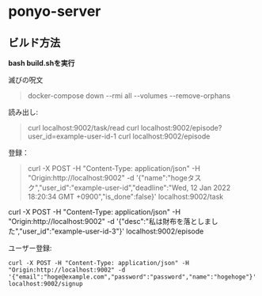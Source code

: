 # ponyo-server

## ビルド方法

**bash build.shを実行**

滅びの呪文

> docker-compose down --rmi all --volumes --remove-orphans

読み出し:

> curl localhost:9002/task/read
> curl localhost:9002/episode?user_id=example-user-id-1
> curl localhost:9002/episode

登録：

> curl -X POST -H "Content-Type: application/json" -H "Origin:http://localhost:9002" -d '{"name":"hogeタスク","user_id":"example-user-id","deadline":"Wed, 12 Jan 2022 18:20:34 GMT +0900","is_done":false}' localhost:9002/task

curl -X POST -H "Content-Type: application/json" -H "Origin:http://localhost:9002" -d '{"desc":"私は財布を落としました","user_id":"example-user-id-3"}' localhost:9002/episode

ユーザー登録:

```
curl -X POST -H "Content-Type: application/json" -H "Origin:http://localhost:9002" -d '{"email":"hoge@example.com","password":"password","name":"hogehoge"}' localhost:9002/signup
```

